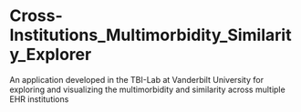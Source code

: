 # Cross-Institutions_Multimorbidity_Similarity_Explorer
An application developed in the TBI-Lab at Vanderbilt University for exploring and visualizing the multimorbidity and similarity across multiple EHR institutions
